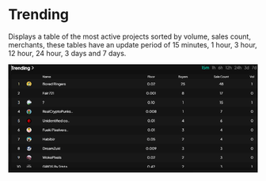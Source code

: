 # Trending

Displays a table of the most active projects sorted by volume, sales count, merchants, these tables have an update period of 15 minutes, 1 hour, 3 hour, 12 hour, 24 hour, 3 days and 7 days.

![Trending inf](image_home/Trending.png)